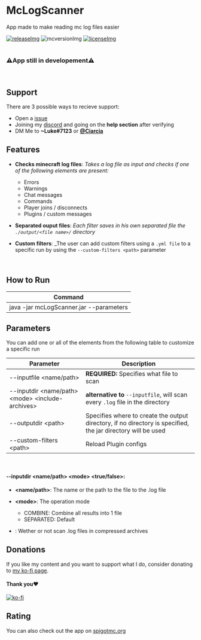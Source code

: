 [licenseImg]: https://img.shields.io/badge/License-MIT-blueviolet
[license]: https://github.com/Chiarchiaooo/McLogScanner/blob/master/LICENSE
[mcversionImg]: https://img.shields.io/badge/Language-Java-orange
[mcversion]: https://tinyurl.com/5c56mn7r
[releaseImg]: https://img.shields.io/badge/Version-1.0-blue
[release]: https://github.com/Chiarchiaooo/McLogScanner/releases/latest

# McLogScanner
App made to make reading mc log files easier<br>

[![releaseImg]][release] ![mcversionImg] [![licenseImg]][license]
<br><br>

### ⚠️App still in developement⚠️

<br>

## Support

There are 3 possible ways to recieve support:
* Open a <a href=https://github.com/Chiarchiaooo/McLogScanner/issues> issue </a>
* Joining my <a href=https://dsc.gg/cliffycommunity>discord</a> and going on the **help section** after verifying
* DM Me to **~Luke#7123** or <a href=https://telegram.me/Ciarcia>**@Ciarcia**</a>


## Features

* **Checks minecraft log files**: _Takes a log file as input and checks if one of the following elements are present:_
  * Errors
  * Warnings
  * Chat messages
  * Commands
  * Player joins / disconnects
  * Plugins / custom messages

* **Separated ouput files**: _Each filter saves in his own separated file the `./output/<file name>/` directory_


* **Custom filters**: _The user can add custom filters using a `.yml file` to a specific run by using the `--custom-filters <path>` parameter

<br>

## How to Run

| Command                                 |
|-----------------------------------------|
| java -jar mcLogScanner.jar --parameters | 

## Parameters

You can add one or all of the elements from the following table to customize a specific run


| Parameter                                           | Description                                                                                                  |
|-----------------------------------------------------|--------------------------------------------------------------------------------------------------------------|
| --inputfile \<name/path>                            | **REQUIRED:** Specifies what file to scan                                                                    | 
| --inputdir \<name/path> \<mode> \<include-archives> | **alternative to** `--inputfile`, will scan every `.log` file in the directory                               |
| --outputdir \<path>                                 | Specifies where to create the output directory, if no directory is specified, the jar directory will be used |
| --custom-filters \<path>                            | Reload Plugin configs                                                                                        |

<br>

#### --inputdir \<name/path> \<mode> \<true/false>:
  - **<name/path>**: The name or the path to the file to the .log file


  - **\<mode>**: The operation mode
    - COMBINE: Combine all results into 1 file
    - SEPARATED: Default


  - **<include-archives>**: Wether or not scan .log files in compressed archives

## Donations

If you like my content and you want to support what I do, consider donating to <a href='https://ko-fi.com/U7U59S2LZ'>my ko-fi page</a>. <br>
#### Thank you❤️
[![ko-fi](https://ko-fi.com/img/githubbutton_sm.svg)](https://ko-fi.com/U7U59S2LZ)


## Rating

You can also check out the app on <a href=https://tinyurl.com/5c56mn7r>spigotmc.org</a><br><br>